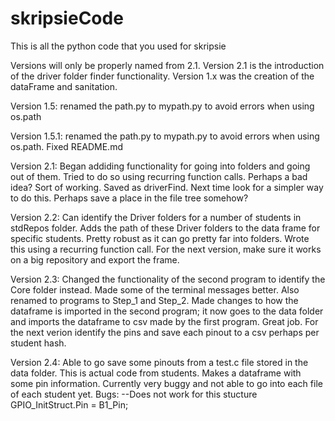 # skripsieCode
This is all the python code that you used for skripsie 

Versions will only be properly named from 2.1. Version 2.1 is the introduction of the driver folder finder functionality.
Version 1.x was the creation of the dataFrame and sanitation.

Version 1.5: renamed the path.py to mypath.py to avoid errors when using os.path 

Version 1.5.1: renamed the path.py to mypath.py to avoid errors when using os.path. Fixed README.md

Version 2.1: Began addiding functionality for going into folders and going out of them. Tried to do so using recurring function calls. Perhaps a bad idea? Sort of working. Saved as driverFind. Next time look for a simpler way to do this. Perhaps save a place in the file tree somehow?

Version 2.2: Can identify the Driver folders for a number of students in stdRepos folder. Adds the path of these Driver folders to the data frame for specific students. Pretty robust as it can go pretty far into folders. Wrote this using a recurring function call. For the next version, make sure it works on a big repository and export the frame.

Version 2.3: Changed the functionality of the second program to identify the Core folder instead. Made some of the terminal messages better. Also renamed to programs to Step_1 and Step_2. Made changes to how the dataframe is imported in the second program; it now goes to the data folder and imports the dataframe to csv made by the first program. Great job. For the next verion identify the pins and save each pinout to a csv perhaps per student hash.

Version 2.4: Able to go save some pinouts from a test.c file stored in the data folder. This is actual code from students. Makes a dataframe with some pin information. Currently very buggy and not able to go into each file of each student yet.
Bugs: --Does not work for this stucture 
GPIO_InitStruct.Pin = B1_Pin;